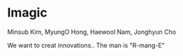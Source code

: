# Imagic

Minsub Kim, MyungO Hong, Haewool Nam, Jonghyun Cho

We want to creat innovations.. The man is "R-mang-E"
